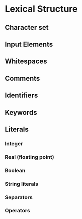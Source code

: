 # Lexical Structure

## Character set

## Input Elements

## Whitespaces

## Comments

## Identifiers

## Keywords

## Literals

### Integer

### Real (floating point)

### Boolean

### String literals

### Separators

### Operators
